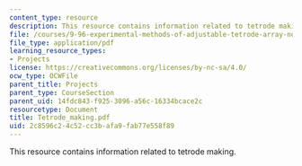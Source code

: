 ```yaml
---
content_type: resource
description: This resource contains information related to tetrode making.
file: /courses/9-96-experimental-methods-of-adjustable-tetrode-array-neurophysiology-january-iap-2001/2c8596c24c52cc3bafa9fab77e558f89_Tetrode_making.pdf
file_type: application/pdf
learning_resource_types:
- Projects
license: https://creativecommons.org/licenses/by-nc-sa/4.0/
ocw_type: OCWFile
parent_title: Projects
parent_type: CourseSection
parent_uid: 14fdc843-f925-3096-a56c-16334bcace2c
resourcetype: Document
title: Tetrode_making.pdf
uid: 2c8596c2-4c52-cc3b-afa9-fab77e558f89
---
```

This resource contains information related to tetrode making.